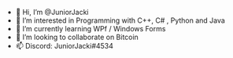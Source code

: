 - 👋 Hi, I’m @JuniorJacki
- 👀 I’m interested in Programming with C++, C# , Python and Java
- 🌱 I’m currently learning WPf / Windows Forms
- 💞️ I’m looking to collaborate on Bitcoin
- 📫 Discord: JuniorJacki#4534
